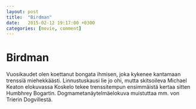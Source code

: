 ```yaml
---
layout: post
title:  "Birdman"
date:   2015-02-12 19:17:00 +0300
categories: [movie, comment]
---
```


# Birdman

Vuosikaudet olen koettanut bongata ihmisen, joka kykenee kantamaan trenssiä miehekkäästi. Linnustuskausi lie jo ohi, mutta skitsoileva Michael Keaton elokuvassa Koskelo tekee trenssitempun ensimmäistä kertaa sitten Humbhrey Bogartin. Dogmametanäytelmäelokuva muistuttaa mm. von Trierin Dogvillestä.

[//]: # "http://www.imdb.com/title/tt2562232/"